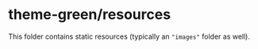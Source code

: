# theme-green/resources

This folder contains static resources (typically an `"images"` folder as well).
